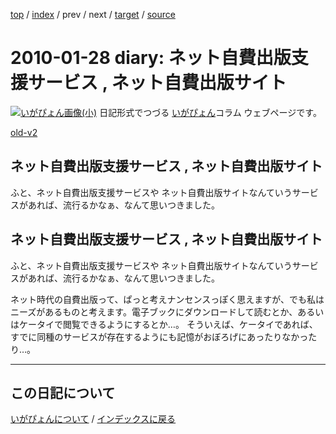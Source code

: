 [top](https://igapyon.github.io/diary/) 
 / [index](https://igapyon.github.io/diary/2010/index.html) 
 / prev 
 / next 
 / [target](https://igapyon.github.io/diary/2010/ig100128.html) 
 / [source](https://github.com/igapyon/diary/blob/gh-pages/2010/ig100128.html.src.md) 

2010-01-28 diary: ネット自費出版支援サービス , ネット自費出版サイト
=====================================================================================================
[![いがぴょん画像(小)](https://igapyon.github.io/diary/images/iga200306s.jpg "いがぴょん")](https://igapyon.github.io/diary/memo/memoigapyon.html) 日記形式でつづる [いがぴょん](https://igapyon.github.io/diary/memo/memoigapyon.html)コラム ウェブページです。

[old-v2](ig100128-orig.html)

## ネット自費出版支援サービス , ネット自費出版サイト

ふと、ネット自費出版支援サービスや ネット自費出版サイトなんていうサービスがあれば、流行るかなぁ、なんて思いつきました。






## ネット自費出版支援サービス , ネット自費出版サイト


ふと、ネット自費出版支援サービスや ネット自費出版サイトなんていうサービスがあれば、流行るかなぁ、なんて思いつきました。

ネット時代の自費出版って、ぱっと考えナンセンスっぽく思えますが、でも私はニーズがあるものと考えます。電子ブックにダウンロードして読むとか、あるいはケータイで閲覧できるようにするとか…。
そういえば、ケータイであれば、すでに同種のサービスが存在するようにも記憶がおぼろげにあったりなかったり…。


----------------------------------------------------------------------------------------------------

## この日記について
[いがぴょんについて](https://igapyon.github.io/diary/memo/memoigapyon.html) / [インデックスに戻る](https://igapyon.github.io/diary/idxall.html)
